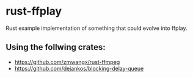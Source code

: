 # rust-ffplay

Rust example implementation of something that could evolve into ffplay.

## Using the follwing crates:

* https://github.com/zmwangx/rust-ffmpeg
* https://github.com/dejankos/blocking-delay-queue
